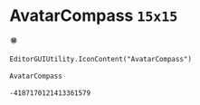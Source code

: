 # AvatarCompass `15x15`
<img src="/img/AvatarCompass.png" width=15 height=15>

``` CSharp
EditorGUIUtility.IconContent("AvatarCompass")
```
```
AvatarCompass
```
```
-4187170121413361579
```
